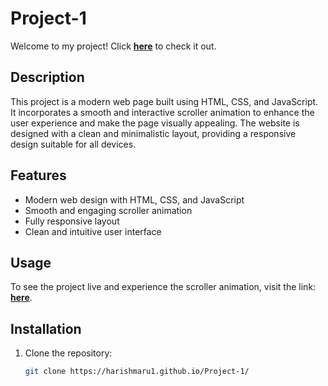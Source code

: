 # Project-1

Welcome to my project! Click [**here**](https://harishmaru1.github.io/Project-1/) to check it out.

## Description

This project is a modern web page built using HTML, CSS, and JavaScript. It incorporates a smooth and interactive scroller animation to enhance the user experience and make the page visually appealing. The website is designed with a clean and minimalistic layout, providing a responsive design suitable for all devices.

## Features

- Modern web design with HTML, CSS, and JavaScript
- Smooth and engaging scroller animation
- Fully responsive layout
- Clean and intuitive user interface

## Usage

To see the project live and experience the scroller animation, visit the link: [**here**](https://harishmaru1.github.io/Project-1/).

## Installation

1. Clone the repository:
   ```bash
   git clone https://harishmaru1.github.io/Project-1/
